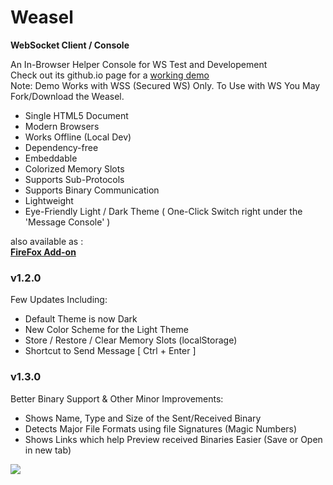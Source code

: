 # Weasel
**WebSocket Client / Console**   

An In-Browser Helper Console for WS Test and Developement    
Check out its github.io page for a [working demo](https://mhgolkar.github.io/Weasel/)  
Note: Demo Works with WSS (Secured WS) Only. To Use with WS You May Fork/Download the Weasel.  

* Single HTML5 Document  
* Modern Browsers  
* Works Offline (Local Dev)  
* Dependency-free  
* Embeddable  
* Colorized Memory Slots  
* Supports Sub-Protocols  
* Supports Binary Communication  
* Lightweight  
* Eye-Friendly Light / Dark Theme ( One-Click Switch right under the 'Message Console' )  
  
also available as :  
**[FireFox Add-on](https://addons.mozilla.org/en-US/firefox/addon/websocket-weasel/)**  

### v1.2.0
Few Updates Including:  
- Default Theme is now Dark  
- New Color Scheme for the Light Theme  
- Store / Restore / Clear Memory Slots (localStorage)  
- Shortcut to Send Message [ Ctrl + Enter ]  

### v1.3.0
Better Binary Support & Other Minor Improvements:  
- Shows Name, Type and Size of the Sent/Received Binary  
- Detects Major File Formats using file Signatures (Magic Numbers)  
- Shows Links which help Preview received Binaries Easier (Save or Open in new tab)  

[![](https://raw.githubusercontent.com/mhgolkar/Weasel/gh-pages/websocket-weasel-in-action.png)](https://mhgolkar.github.io/Weasel/) 
